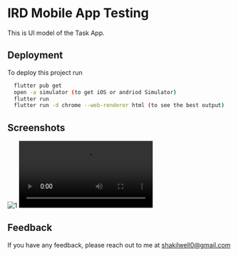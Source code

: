 # IRD Mobile App Testing 

This is UI model of the Task App. 

## Deployment

To deploy this project run

```bash
  flutter pub get
  open -a simulator (to get iOS or andriod Simulator)
  flutter run
  flutter run -d chrome --web-renderer html (to see the best output)
```


## Screenshots

![1](https://user-images.githubusercontent.com/61247278/216463628-ca80437a-74c8-4a11-870d-f6e473672435.jpg)
![2](https://user-images.githubusercontent.com/61247278/216463593-0555f209-9873-4244-8db4-7dcc9f47b0e7.mp4)

## Feedback

If you have any feedback, please reach out to me at shakilwell0@gmail.com



